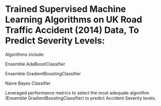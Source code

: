 # Trained Supervised Machine Learning Algorithms on UK Road Traffic Accident (2014) Data, To Predict Severity Levels: 

Algorithms include:

Ensemble AdaBoostClassifier 

Ensemble GradientBoostingClassifier 

Naive Bayes Classifier

Leveraged performance metrics to select the most adequate algorithm (Ensemble GradientBoostingClassifier) to predict Accident Severity levels.

